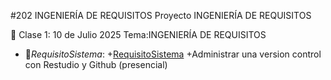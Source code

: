 #202 INGENIERÍA DE REQUISITOS
Proyecto INGENIERÍA DE REQUISITOS

:paperclip: Clase 1: 10 de Julio 2025
Tema:INGENIERÍA DE REQUISITOS
- :file_folder:_RequisitoSistema_:
+[RequisitoSistema](RequisitoSistema.pdf)
+Administrar una version control con Restudio y Github (presencial)
